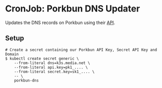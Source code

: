 # CronJob: Porkbun DNS Updater

Updates the DNS records on Porkbun using their [API](https://porkbun.com/api/json/v3/documentation).

## Setup

```shell
# Create a secret containing our Porkbun API Key, Secret API Key and Domain
$ kubectl create secret generic \
    --from-literal dns=k3s.media.net \
    --from-literal api.key=pk1_.... \
    --from-literal secret.key=sk1_.... \
    -- \
    porkbun-dns
```
